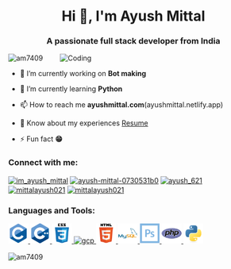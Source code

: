 
<h1 align="center">Hi 👋, I'm Ayush Mittal</h1>
<h3 align="center">A passionate full stack developer from India</h3>
<img align="right" alt="Coding" width="400" src="https://user-images.githubusercontent.com/55389276/140866485-8fb1c876-9a8f-4d6a-98dc-08c4981eaf70.gif">
<p align="left"> <img src="https://komarev.com/ghpvc/?username=am7409&label=Profile%20views&color=0e75b6&style=flat" alt="am7409" /> </p>

- 🔭 I’m currently working on **Bot making**

- 🌱 I’m currently learning **Python**

- 📫 How to reach me **ayushmittal.com**(ayushmittal.netlify.app)

- 📄 Know about my experiences [Resume](https://drive.google.com/file/d/1pgP82BkTmTYOHHABvF81bAj18O9YiOe3/view?usp=share_link)

- ⚡ Fun fact **😁**

<h3 align="left">Connect with me:</h3>
<p align="left">
<a href="https://twitter.com/im_ayush_mittal" target="blank"><img align="center" src="https://raw.githubusercontent.com/rahuldkjain/github-profile-readme-generator/master/src/images/icons/Social/twitter.svg" alt="im_ayush_mittal" height="30" width="40" /></a>
  <a href="https://linkedin.com/in/ayush-mittal-0730531b0" target="blank"><img align="center" src="https://raw.githubusercontent.com/rahuldkjain/github-profile-readme-generator/master/src/images/icons/Social/linked-in-alt.svg" alt="ayush-mittal-0730531b0" height="30" width="40" /></a>
<a href="https://www.codechef.com/users/ayush_621" target="blank"><img align="center" src="https://cdn.jsdelivr.net/npm/simple-icons@3.1.0/icons/codechef.svg" alt="ayush_621" height="30" width="40" /></a>
<a href="https://www.leetcode.com/mittalayush021" target="blank"><img align="center" src="https://raw.githubusercontent.com/rahuldkjain/github-profile-readme-generator/master/src/images/icons/Social/leet-code.svg" alt="mittalayush021" height="30" width="40" /></a>
<a href="https://auth.geeksforgeeks.org/user/mittalayush021" target="blank"><img align="center" src="https://raw.githubusercontent.com/rahuldkjain/github-profile-readme-generator/master/src/images/icons/Social/geeks-for-geeks.svg" alt="mittalayush021" height="30" width="40" /></a>
</p>

<h3 align="left">Languages and Tools:</h3>
<p align="left"> <a href="https://www.cprogramming.com/" target="_blank" rel="noreferrer"> <img src="https://raw.githubusercontent.com/devicons/devicon/master/icons/c/c-original.svg" alt="c" width="40" height="40"/> </a> <a href="https://www.w3schools.com/cpp/" target="_blank" rel="noreferrer"> <img src="https://raw.githubusercontent.com/devicons/devicon/master/icons/cplusplus/cplusplus-original.svg" alt="cplusplus" width="40" height="40"/> </a> <a href="https://www.w3schools.com/css/" target="_blank" rel="noreferrer"> <img src="https://raw.githubusercontent.com/devicons/devicon/master/icons/css3/css3-original-wordmark.svg" alt="css3" width="40" height="40"/> </a> <a href="https://cloud.google.com" target="_blank" rel="noreferrer"> <img src="https://www.vectorlogo.zone/logos/google_cloud/google_cloud-icon.svg" alt="gcp" width="40" height="40"/> </a> <a href="https://www.w3.org/html/" target="_blank" rel="noreferrer"> <img src="https://raw.githubusercontent.com/devicons/devicon/master/icons/html5/html5-original-wordmark.svg" alt="html5" width="40" height="40"/> </a> <a href="https://www.mysql.com/" target="_blank" rel="noreferrer"> <img src="https://raw.githubusercontent.com/devicons/devicon/master/icons/mysql/mysql-original-wordmark.svg" alt="mysql" width="40" height="40"/> </a> <a href="https://www.photoshop.com/en" target="_blank" rel="noreferrer"> <img src="https://raw.githubusercontent.com/devicons/devicon/master/icons/photoshop/photoshop-line.svg" alt="photoshop" width="40" height="40"/> </a> <a href="https://www.php.net" target="_blank" rel="noreferrer"> <img src="https://raw.githubusercontent.com/devicons/devicon/master/icons/php/php-original.svg" alt="php" width="40" height="40"/> </a> <a href="https://www.python.org" target="_blank" rel="noreferrer"> <img src="https://raw.githubusercontent.com/devicons/devicon/master/icons/python/python-original.svg" alt="python" width="40" height="40"/> </a> </p>

<p><img align="center" src="https://github-readme-stats.vercel.app/api/top-langs?username=am7409&show_icons=true&locale=en&layout=compact" alt="am7409" /></p>
